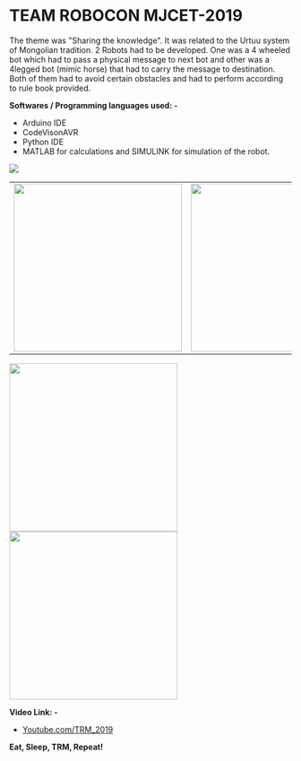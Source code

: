 # TEAM ROBOCON MJCET-2019

The theme was "Sharing the knowledge". It was related to the Urtuu system of Mongolian tradition. 2 Robots had to be developed. One was a 4 wheeled bot which had to pass a physical message to next bot and other was a 4legged bot (mimic horse) that had to carry the message to destination. Both of them had to avoid certain obstacles and had to perform according to rule book provided.

**Softwares / Programming languages used: -**
 * Arduino IDE 
 * CodeVisonAVR 
 * Python IDE
 * MATLAB for calculations and SIMULINK for simulation of the robot.



<img src="https://i.ibb.co/2cX7VJK/IMG20190211180114.jpg">
<table>
  <tr>
    <td><img src="https://i.ibb.co/sJScZCh/IMG-20190206-220243.jpg" width="300" > </td>
    <td><img src="https://i.ibb.co/8NxpNBc/IMG-20190113-221416.jpg" width="300"></td>
    </tr>
</table>

<img src="https://i.ibb.co/MRq283Z/20190120-201105.jpg" width="300">  <img src="https://i.ibb.co/RbCNK64/20190112-005635.jpg" width="300">  







**Video Link: -**

 * [Youtube.com/TRM_2019](https://www.youtube.com/watch?v=6dfaND6Z6hM&t)


**Eat, Sleep, TRM, Repeat!**
